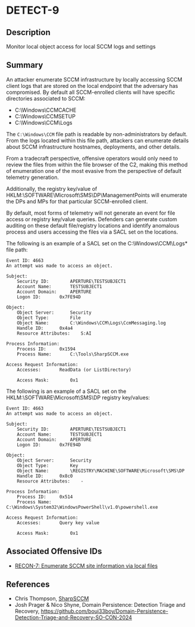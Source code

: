 # DETECT-9

## Description
Monitor local object access for local SCCM logs and settings

## Summary
An attacker enumerate SCCM infrastructure by locally accessing SCCM client logs that are stored on the local endpoint that the adversary has compromised. 
By default all SCCM-enrolled clients will have specific directories associated to SCCM:
* C:\Windows\CCMCACHE
* C:\Windows\CCMSETUP
* C:\Windows\CCM\Logs

The `C:\Windows\CCM` file path is readable by non-administrators by default. From the logs located within this file path, attackers can enumerate details about SCCM infrastructure hostnames, deployments, and other details.

From a tradecraft perspective, offensive operators would only need to review the files from within the file browser of the C2, making this method of enumeration one of the most evasive from the perspective of default telemetry generation.

Additionally, the registry key/value of HKLM:\SOFTWARE\Microsoft\SMS\DP\ManagementPoints will enumerate the DPs and MPs for that particular SCCM-enrolled client.

By default, most forms of telemetry will not generate an event for file access or registry key/value queries. Defenders can generate custom auditing on these default file/registry locations and identify anomalous process and users accessing the files via a SACL set on the locations.

The following is an example of a SACL set on the C:\Windows\CCM\Logs\* file path:
```
Event ID: 4663
An attempt was made to access an object.

Subject:
	Security ID:		APERTURE\TESTSUBJECT1
	Account Name:		TESTSUBJECT1
	Account Domain:		APERTURE
	Logon ID:		0x7FE94D

Object:
	Object Server:		Security
	Object Type:		File
	Object Name:		C:\Windows\CCM\Logs\CcmMessaging.log
	Handle ID:		0x4a4
	Resource Attributes:	S:AI

Process Information:
	Process ID:		0x1594
	Process Name:		C:\Tools\SharpSCCM.exe

Access Request Information:
	Accesses:		ReadData (or ListDirectory)
				
	Access Mask:		0x1
```

The following is an example of a SACL set on the HKLM:\SOFTWARE\Microsoft\SMS\DP registry key/values:
```
Event ID: 4663
An attempt was made to access an object.

Subject:
	Security ID:		APERTURE\TESTSUBJECT1
	Account Name:		TESTSUBJECT1
	Account Domain:		APERTURE
	Logon ID:		0x7FE94D

Object:
	Object Server:		Security
	Object Type:		Key
	Object Name:		\REGISTRY\MACHINE\SOFTWARE\Microsoft\SMS\DP
	Handle ID:		0x8c0
	Resource Attributes:	-

Process Information:
	Process ID:		0x514
	Process Name:		C:\Windows\System32\WindowsPowerShell\v1.0\powershell.exe

Access Request Information:
	Accesses:		Query key value
				
	Access Mask:		0x1
```

## Associated Offensive IDs
- [RECON-7: Enumerate SCCM site information via local files](../../../attack-techniques/RECON/RECON-7/recon-7_description.md)


## References
- Chris Thompson, [SharpSCCM](https://github.com/Mayyhem/SharpSCCM/)
- Josh Prager & Nico Shyne, Domain Persistence: Detection Triage and Recovery, https://github.com/bouj33boy/Domain-Persistence-Detection-Triage-and-Recovery-SO-CON-2024
